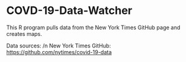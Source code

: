 # COVD-19-Data-Watcher
This R program pulls data from the New York Times GitHub page and creates maps.

Data sources:
/n New York Times GitHub: https://github.com/nytimes/covid-19-data